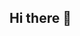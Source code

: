 ## Hi there 👋

<!--
**DD-ME/DD-ME** is a ✨ _special_ ✨ repository because its `README.md` (this file) appears on your GitHub profile.

Here are some ideas to get you started:

- 🔭 I’m currently trying sleep
- 🌱 I’m currently learning things about psychology
- 👯 I’m looking to collaborate on nothing
- 🤔 I’m looking for help with have time to sleep
- 💬 Ask me about table RPG
- 📫 How to reach me: (don´t do this)
- 😄 Pronouns: call me anything you want
- ⚡ Fun fact: people usually like a bad character because it has a cute or great scene
-->
